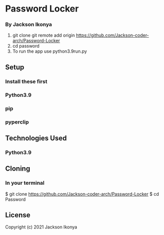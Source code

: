 # Password Locker
### By Jackson Ikonya
1. git clone git remote add origin https://github.com/Jackson-coder-arch/Password-Locker
2. cd password
3. To run the app use python3.9run.py

## Setup
### Install these first
### Python3.9
### pip
### pyperclip

## Technologies Used
### Python3.9

## Cloning 
### In your terminal
$ git clone https://github.com/Jackson-coder-arch/Password-Locker
$ cd Password

## License
Copyright (c) 2021 Jackson Ikonya